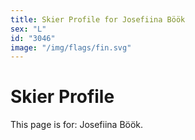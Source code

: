 ```yaml
---
title: Skier Profile for Josefiina Böök
sex: "L"
id: "3046"
image: "/img/flags/fin.svg" 
---
```


# Skier Profile

This page is for: Josefiina Böök.
    